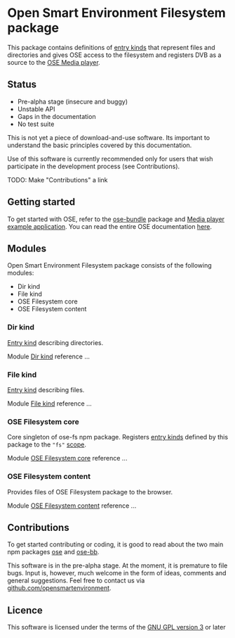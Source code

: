 # Open Smart Environment Filesystem package

This package contains definitions of [entry kinds](http://opensmartenvironment.github.io/doc/classes/ose.lib.kind.html) that represent
files and directories and gives OSE access to the filesystem and
registers DVB as a source to the [OSE Media player](http://opensmartenvironment.github.io/doc/modules/media.html).

## Status
- Pre-alpha stage (insecure and buggy)
- Unstable API
- Gaps in the documentation
- No test suite

This is not yet a piece of download-and-use software. Its important
to understand the basic principles covered by this documentation.

Use of this software is currently recommended only for users that
wish participate in the development process (see Contributions).

TODO: Make "Contributions" a link

## Getting started
To get started with OSE, refer to the [ose-bundle](http://opensmartenvironment.github.io/doc/modules/bundle.html) package and
[Media player example application](http://opensmartenvironment.github.io/doc/modules/bundle.media.html). You can read the entire OSE
documentation [here]( http://opensmartenvironment.github.io/doc).

## Modules
Open Smart Environment Filesystem package consists of the following modules:
- Dir kind
- File kind
- OSE Filesystem core
- OSE Filesystem content

### Dir kind
[Entry kind](http://opensmartenvironment.github.io/doc/classes/ose.lib.kind.html) describing directories.

Module [Dir kind](http://opensmartenvironment.github.io/doc/classes/fs.lib.dir.html) reference ... 

### File kind
[Entry kind](http://opensmartenvironment.github.io/doc/classes/ose.lib.kind.html) describing files.

Module [File kind](http://opensmartenvironment.github.io/doc/classes/fs.lib.file.html) reference ... 

### OSE Filesystem core
Core singleton of ose-fs npm package. Registers [entry kinds](http://opensmartenvironment.github.io/doc/classes/ose.lib.kind.html)
defined by this package to the `"fs"` [scope](http://opensmartenvironment.github.io/doc/classes/ose.lib.scope.html).

Module [OSE Filesystem core](http://opensmartenvironment.github.io/doc/classes/fs.lib.html) reference ... 

### OSE Filesystem content
Provides files of OSE Filesystem package to the browser.

Module [OSE Filesystem content](http://opensmartenvironment.github.io/doc/classes/fs.content.html) reference ... 

## Contributions
To get started contributing or coding, it is good to read about the
two main npm packages [ose](http://opensmartenvironment.github.io/doc/modules/ose.html) and [ose-bb](http://opensmartenvironment.github.io/doc/modules/bb.html).

This software is in the pre-alpha stage. At the moment, it is
premature to file bugs. Input is, however, much welcome in the form
of ideas, comments and general suggestions.  Feel free to contact
us via
[github.com/opensmartenvironment](https://github.com/opensmartenvironment).

## Licence
This software is licensed under the terms of the [GNU GPL version
3](../LICENCE) or later
